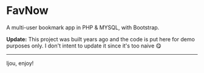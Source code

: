 # FavNow

A multi-user bookmark app in PHP & MYSQL, with Bootstrap.

**Update:** This project was built years ago and the code is put here for demo purposes only. I don't intent to update it since it's too naive 😋

---

Ijou, enjoy!
